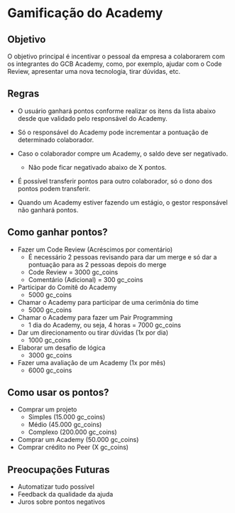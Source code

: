 # Gamificação do Academy

## Objetivo

O objetivo principal é incentivar o pessoal da empresa a colaborarem com os integrantes do GCB Academy, como, por exemplo, ajudar com o Code Review, apresentar uma nova tecnologia, tirar dúvidas, etc.

## Regras

- O usuário ganhará pontos conforme realizar os itens da lista abaixo desde que validado pelo responsável do Academy.

- Só o responsável do Academy pode incrementar a pontuação de determinado colaborador.

- Caso o colaborador compre um Academy, o saldo deve ser negativado.

  - Não pode ficar negativado abaixo de X pontos.

- É possível transferir pontos para outro colaborador, só o dono dos pontos podem transferir.

- Quando um Academy estiver fazendo um estágio, o gestor responsável não ganhará pontos.

## Como ganhar pontos?

- Fazer um Code Review (Acréscimos por comentário)
  - É necessário 2 pessoas revisando para dar um merge e só dar a pontuação para as 2 pessoas depois do merge
  - Code Review = 3000 gc_coins
  - Comentário (Adicional) = 300 gc_coins
- Participar do Comitê do Academy
  - 5000 gc_coins
- Chamar o Academy para participar de uma cerimônia do time
  - 5000 gc_coins
- Chamar o Academy para fazer um Pair Programming
  - 1 dia do Academy, ou seja, 4 horas = 7000 gc_coins
- Dar um direcionamento ou tirar dúvidas (1x por dia)
  - 1000 gc_coins
- Elaborar um desafio de lógica
  - 3000 gc_coins
- Fazer uma avaliação de um Academy (1x por mês)
  - 6000 gc_coins

## Como usar os pontos?

- Comprar um projeto
  - Simples (15.000 gc_coins)
  - Médio (45.000 gc_coins)
  - Complexo (200.000 gc_coins)
- Comprar um Academy (50.000 gc_coins)
- Comprar crédito no Peer (X gc_coins)

## Preocupações Futuras

- Automatizar tudo possível
- Feedback da qualidade da ajuda
- Juros sobre pontos negativos
